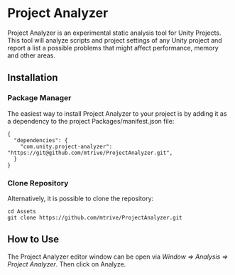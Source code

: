 # Project Analyzer
Project Analyzer is an experimental static analysis tool for Unity Projects. This tool will analyze scripts and project settings of any Unity project and report a list a possible problems that might affect performance, memory and other areas.

## Installation

### Package Manager
The easiest way to install Project Analyzer to your project is by adding it as a dependency to the project Packages/manifest.json file:

```
{
  "dependencies": {
    "com.unity.project-analyzer": "https://git@github.com/mtrive/ProjectAnalyzer.git",
  }
}
```

### Clone Repository
Alternatively, it is possible to clone the repository:

```
cd Assets
git clone https://github.com/mtrive/ProjectAnalyzer.git
```

## How to Use
The Project Analyzer editor window can be open via *Window => Analysis => Project Analyzer*.
Then click on Analyze.
